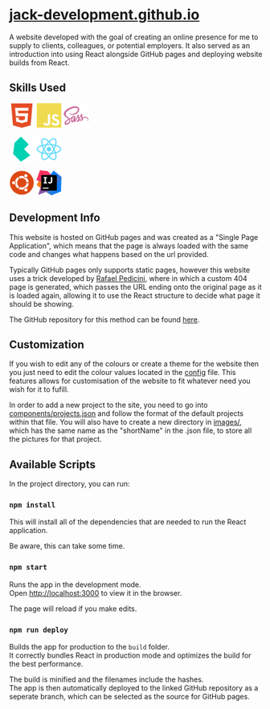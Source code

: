 # [jack-development.github.io](https://jack-development.github.io)

A website developed with the goal of creating an online presence for me to supply to clients, colleagues, or potential employers. It also served as an introduction into using React alongside GitHub pages and deploying website builds from React.

## Skills Used

<code><img height="50" src="https://github.com/devicons/devicon/blob/master/icons/html5/html5-plain.svg" alt="html"></code>
<code><img height="50" src="https://github.com/devicons/devicon/blob/master/icons/javascript/javascript-plain.svg" alt="javascript"></code>
<code><img height="50" src="https://github.com/devicons/devicon/blob/master/icons/sass/sass-original.svg" alt="sass"></code>

<code><img height="50" src="https://github.com/devicons/devicon/blob/master/icons/bulma/bulma-plain.svg" alt="bulma"></code>
<code><img height="50" src="https://github.com/devicons/devicon/blob/master/icons/react/react-original.svg" alt="react"></code>

<code><img height="50" src="https://github.com/devicons/devicon/blob/master/icons/ubuntu/ubuntu-plain.svg" alt="ubuntu"></code>
<code><img height="50" src="https://github.com/Jack-Development/Jack-Development/blob/main/resources/IntelliJ_Icon.svg" alt="IntelliJ"></code>

## Development Info

This website is hosted on GitHub pages and was created as a "Single Page Application", which means that the page is always loaded with the same code and changes what happens based on the url provided.

Typically GitHub pages only supports static pages, however this website uses a trick developed by 
[Rafael Pedicini](https://github.com/rafgraph), 
where in which a custom 404 page is generated, which passes the URL ending onto the original page as it is loaded again, allowing it to use the React structure to decide what page it should be showing.

The GitHub repository for this method can be found [here](https://github.com/rafgraph/spa-github-pages).

## Customization

If you wish to edit any of the colours or create a theme for the website then you just need to edit the colour values located in the [config](https://github.com/Jack-Development/Jack-Development.github.io/blob/master/src/scss/config.scss) file. This features allows for customisation of the website to fit whatever need you wish for it to fufill.

In order to add a new project to the site, you need to go into [components/projects.json](https://github.com/Jack-Development/Jack-Development.github.io/blob/master/src/components/projects.json) and follow the format of the default projects within that file. You will also have to create a new directory in [images/](https://github.com/Jack-Development/Jack-Development.github.io/tree/master/src/images), which has the same name as the "shortName" in the .json file, to store all the pictures for that project.

## Available Scripts

In the project directory, you can run:

### `npm install`

This will install all of the dependencies that are needed to run the React application.

Be aware, this can take some time.

### `npm start`

Runs the app in the development mode.\
Open [http://localhost:3000](http://localhost:3000) to view it in the browser.

The page will reload if you make edits.

### `npm run deploy`

Builds the app for production to the `build` folder.\
It correctly bundles React in production mode and optimizes the build for the best performance.

The build is minified and the filenames include the hashes.\
The app is then automatically deployed to the linked GitHub repository as a seperate branch, which can be selected as the source for GitHub pages.


